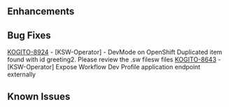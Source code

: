 
<!-- Keep them in alphabetical order -->
## Enhancements

## Bug Fixes
[KOGITO-8924](https://issues.redhat.com/browse/KOGITO-8924) - [KSW-Operator] - DevMode on OpenShift Duplicated item found with id greeting2. Please review the .sw filesw files
[KOGITO-8643](https://issues.redhat.com/browse/KOGITO-8643) - [KSW-Operator] Expose Workflow Dev Profile application endpoint externally

## Known Issues

